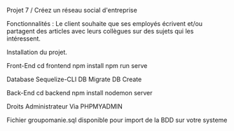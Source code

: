  Projet 7 / Créez un réseau social d'entreprise


Fonctionnalités : Le client souhaite que ses employés écrivent et/ou partagent des articles avec leurs collègues sur des sujets qui les intéressent.

Installation du projet.

Front-End cd frontend npm install npm run serve

Database Sequelize-CLI DB Migrate DB Create

Back-End cd backend npm install nodemon server

Droits Administrateur Via PHPMYADMIN

Fichier groupomanie.sql disponible pour import de la BDD sur votre systeme
